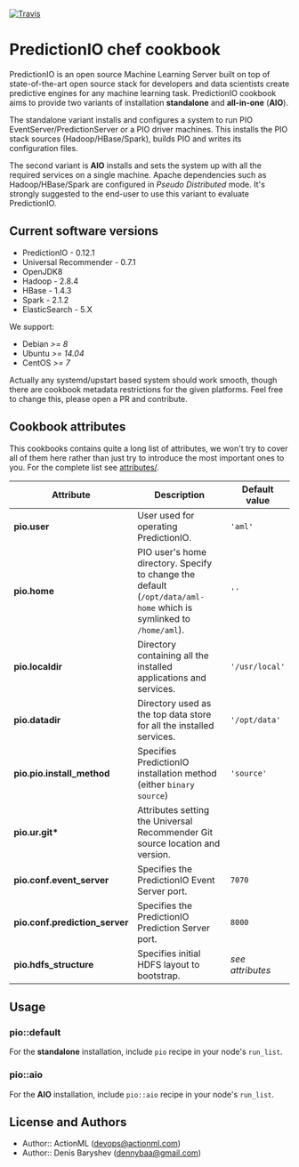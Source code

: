 [![Travis](https://img.shields.io/travis/actionml/chef-pio.svg)](https://travis-ci.org/actionml/chef-pio)

# PredictionIO chef cookbook

PredictionIO is an open source Machine Learning Server built on top of state-of-the-art open source stack for developers and data scientists create predictive engines for any machine learning task. PredictionIO cookbook aims to provide two variants of installation  **standalone** and **all-in-one** (**AIO**).

The standalone variant installs and configures a system to run PIO EventServer/PredictionServer or a PIO driver machines. This installs the PIO stack sources (Hadoop/HBase/Spark), builds PIO and writes its configuration files.

The second variant is **AIO** installs and sets the system up with all the required services on a single machine. Apache dependencies such as Hadoop/HBase/Spark are configured in *Pseudo Distributed* mode. It's strongly suggested to the end-user to use this variant to evaluate PredictionIO.

## Current software versions

* PredictionIO - 0.12.1
* Universal Recommender - 0.7.1
* OpenJDK8
* Hadoop - 2.8.4
* HBase - 1.4.3
* Spark - 2.1.2
* ElasticSearch - 5.X

We support: 
 - Debian *>= 8*
 - Ubuntu *>= 14.04*
 - CentOS *>= 7*

Actually any systemd/upstart based system should work smooth, though there are cookbook metadata restrictions for the given platforms. Feel free to change this, please open a PR and contribute.

## Cookbook attributes

This cookbooks contains quite a long list of attributes, we won't try to cover all of them here rather than just try to introduce the most important ones to you. For the complete list see [attributes/](attributes/).

| Attribute | Description | Default value |
|---|---|---|
| **pio.user** | User used for operating PredictionIO. | `'aml'` |
| **pio.home** | PIO user's home directory. Specify to change the default (`/opt/data/aml-home` which is symlinked to `/home/aml`).  | `''` |
| **pio.localdir** | Directory containing all the installed applications and services. | `'/usr/local'` |
| **pio.datadir** | Directory used as the top data store for all the installed services. | `'/opt/data'` |
| **pio.pio.install_method** | Specifies PredictionIO installation method (either `binary` `source`) | `'source'` |
| **pio.ur.git\*** | Attributes setting the Universal Recommender Git source location and version. |
| **pio.conf.event_server** | Specifies the PredictionIO Event Server port. | `7070` |
| **pio.conf.prediction_server** | Specifies the PredictionIO Prediction Server port. | `8000` |
| **pio.hdfs_structure** | Specifies initial HDFS layout to bootstrap. | *see attributes* |

## Usage

### pio::default

For the **standalone** installation, include `pio` recipe in your node's `run_list`.

### pio::aio

For the **AIO** installation, include `pio::aio` recipe in your node's `run_list`.


## License and Authors

 - Author:: ActionML (<devops@actionml.com>)
 - Author:: Denis Baryshev (<dennybaa@gmail.com>)
